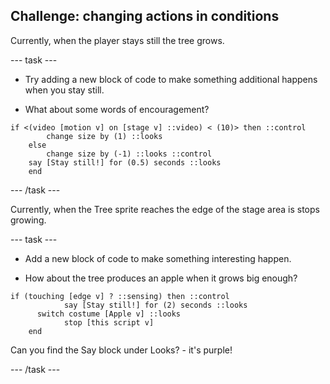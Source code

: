 ## Challenge: changing actions in conditions

Currently, when the player stays still the tree grows.

--- task ---

+ Try adding a new block of code to make something additional happens when you stay still. 

+ What about some words of encouragement?

```blocks3
if <(video [motion v] on [stage v] ::video) < (10)> then ::control 
		change size by (1) ::looks
	else 
		change size by (-1) ::looks ::control
    say [Stay still!] for (0.5) seconds ::looks
	end
```

--- /task ---

Currently, when the Tree sprite reaches the edge of the stage area is stops growing.

--- task ---

+ Add a new block of code to make something interesting happen.

+ How about the tree produces an apple when it grows big enough?

```blocks3
if (touching [edge v] ? ::sensing) then ::control
			say [Stay still!] for (2) seconds ::looks
      switch costume [Apple v] ::looks
			stop [this script v] 
	end
```

Can you find the Say block under Looks? -  it's purple!

--- /task ---


